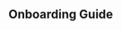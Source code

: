 ## Onboarding Guide
<P align="center">
  <IMG SRC "https://github.com/OREL-group/Onboarding/blob/main/Media%20Assets/Slide1.png">
    </P>
<P align="center">
  <IMG SRC "https://github.com/OREL-group/Onboarding/blob/main/Media%20Assets/Slide2.png">
    </P>
<P align="center">
  <IMG SRC "https://github.com/OREL-group/Onboarding/blob/main/Media%20Assets/Slide3.png">
    </P>
<P align="center">
  <IMG SRC "https://github.com/OREL-group/Onboarding/blob/main/Media%20Assets/Slide4.png">
    </P>
<P align="center">
  <IMG SRC "https://github.com/OREL-group/Onboarding/blob/main/Media%20Assets/Slide5.png">
    </P>
<P align="center">
  <IMG SRC "https://github.com/OREL-group/Onboarding/blob/main/Media%20Assets/Slide6.png">
    </P>
<P align="center">
  <IMG SRC "https://github.com/OREL-group/Onboarding/blob/main/Media%20Assets/Slide7.png">
    </P>
<P align="center">
  <IMG SRC "https://github.com/OREL-group/Onboarding/blob/main/Media%20Assets/Slide8.png">
    </P>
<P align="center">
  <IMG SRC "https://github.com/OREL-group/Onboarding/blob/main/Media%20Assets/Slide9.png">
    </P>
<P align="center">
  <IMG SRC "https://github.com/OREL-group/Onboarding/blob/main/Media%20Assets/Slide10.png">
    </P>
<P align="center">
  <IMG SRC "https://github.com/OREL-group/Onboarding/blob/main/Media%20Assets/Slide11.png">
    </P>
<P align="center">
  <IMG SRC "https://github.com/OREL-group/Onboarding/blob/main/Media%20Assets/Slide12.png">
    </P>
<P align="center">
  <IMG SRC "https://github.com/OREL-group/Onboarding/blob/main/Media%20Assets/Slide13.png">
    </P>
<P align="center">
  <IMG SRC "https://github.com/OREL-group/Onboarding/blob/main/Media%20Assets/Slide14.png">
    </P>
<P align="center">
  <IMG SRC "https://github.com/OREL-group/Onboarding/blob/main/Media%20Assets/Slide15.png">
    </P>
<P align="center">
  <IMG SRC "https://github.com/OREL-group/Onboarding/blob/main/Media%20Assets/Slide16.png">
    </P>
<P align="center">
  <IMG SRC "https://github.com/OREL-group/Onboarding/blob/main/Media%20Assets/Slide17.png">
    </P>
<P align="center">
  <IMG SRC "https://github.com/OREL-group/Onboarding/blob/main/Media%20Assets/Slide18.png">
    </P>
<P align="center">
  <IMG SRC "https://github.com/OREL-group/Onboarding/blob/main/Media%20Assets/Slide19.png">
    </P>
<P align="center">
  <IMG SRC "https://github.com/OREL-group/Onboarding/blob/main/Media%20Assets/Slide20.png">
    </P>
<P align="center">
  <IMG SRC "https://github.com/OREL-group/Onboarding/blob/main/Media%20Assets/Slide21.png">
    </P>
<P align="center">
  <IMG SRC "https://github.com/OREL-group/Onboarding/blob/main/Media%20Assets/Slide22.png">
    </P>
<P align="center">
  <IMG SRC "https://github.com/OREL-group/Onboarding/blob/main/Media%20Assets/Slide23.png">
    </P>
<P align="center">
  <IMG SRC "https://github.com/OREL-group/Onboarding/blob/main/Media%20Assets/Slide24.png">
    </P>
<P align="center">
  <IMG SRC "https://github.com/OREL-group/Onboarding/blob/main/Media%20Assets/Slide25.png">
    </P>
<P align="center">
  <IMG SRC "https://github.com/OREL-group/Onboarding/blob/main/Media%20Assets/Slide26.png">
    </P>
<P align="center">
  <IMG SRC "https://github.com/OREL-group/Onboarding/blob/main/Media%20Assets/Slide27.png">
    </P>
